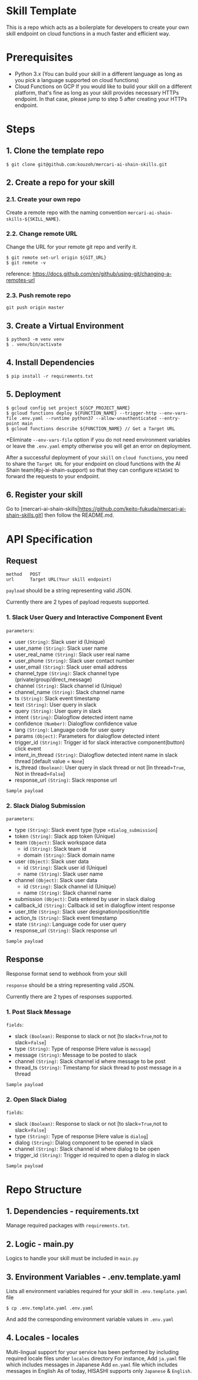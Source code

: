 # Skill Template
This is a repo which acts as a boilerplate for developers to create your own skill endpoint on cloud functions in a much faster and efficient way.

# Prerequisites
- Python 3.x (You can build your skill in a different language as long as you pick a language supported on cloud functions)
- Cloud Functions on GCP
If you would like to build your skill on a different platform, that's fine as long as your skill provides necessary HTTPs endpoint.
In that case, please jump to step 5 after creating your HTTPs endpoint.

# Steps
## 1. Clone the template repo
```
$ git clone git@github.com:kouzoh/mercari-ai-shain-skills.git
```

## 2. Create a repo for your skill 
### 2.1. Create your own repo
Create a remote repo with the naming convention `mercari-ai-shain-skills-${SKILL_NAME}`.

### 2.2. Change remote URL
Change the URL for your remote git repo and verify it.
```
$ git remote set-url origin ${GIT_URL}
$ git remote -v
```
reference: https://docs.github.com/en/github/using-git/changing-a-remotes-url

### 2.3. Push remote repo
```
git push origin master
```

## 3. Create a Virtual Environment
```
$ python3 -m venv venv
$ . venv/bin/activate
```

## 4. Install Dependencies
```
$ pip install -r requirements.txt
```

## 5. Deployment
```
$ gcloud config set project ${GCP_PROJECT_NAME}
$ gcloud functions deploy ${FUNCTION_NAME} --trigger-http --env-vars-file .env.yaml --runtime python37 --allow-unauthenticated --entry-point main
$ gcloud functions describe ${FUNCTION_NAME} // Get a Target URL
```
*Eliminate `--env-vars-file` option if you do not need environment variables or leave the `.env.yaml` empty otherwise you will get an error on deployment.

After a successful deployment of your `skill` on `cloud functions`, you need to share the `Target URL` for your endpoint on cloud functions with the AI Shain team(#pj-ai-shain-support) so that they can configure `HISASHI` to forward the requests to your endpoint.

## 6. Register your skill
Go to [mercari-ai-shain-skills|https://github.com/keito-fukuda/mercari-ai-shain-skills.git] then follow the README.md.

# API Specification
## Request
```
method   POST
url      Target URL(Your skill endpoint) 
```

`payload` should be a string representing valid JSON.

Currently there are 2 types of payload requests supported.

### 1. Slack User Query and Interactive Component Event

`parameters`:
- user `(String)`: Slack user id (Unique)
- user_name `(String)`: Slack user name
- user_real_name `(String)`: Slack user real name
- user_phone `(String)`: Slack user contact number
- user_email `(String)`: Slack user email address
- channel_type `(String)`: Slack channel type (private/group/direct_message)
- channel `(String)`: Slack channel id (Unique)
- channel_name `(String)`: Slack channel name
- ts `(String)`: Slack event timestamp
- text `(String)`: User query in slack
- query `(String)`: User query in slack
- intent `(String)`: Dialogflow detected intent name
- confidence `(Number)`: Dialogflow confidence value
- lang `(String)`: Language code for user query
- params `(Object)`: Parameters for dialogflow detected intent
- trigger_id `(String)`: Trigger id for slack interactive component(button) click event
- intent_in_thread `(String)`: Dialogflow detected intent name in slack thread [default  value = `None`]
- is_thread `(Boolean)`: User query in slack thread or not [In thread=`True`, Not in thread=`False`]
- response_url `(String)`: Slack response url

```
Sample payload
```

### 2. Slack Dialog Submission

`parameters`:
- type `(String)`: Slack event type [type =`dialog_submission`]
- token `(String)`: Slack app token (Unique)
- team `(Object)`: Slack workspace data
    - id `(String)`: Slack team id
    - domain `(String)`: Slack domain name
- user `(Object)`: Slack user data
    - id `(String)`: Slack user id (Unique)
    - name `(String)`: Slack user name
- channel `(Object)`: Slack user data
    - id `(String)`: Slack channel id (Unique)
    - name `(String)`: Slack channel name
- submission `(Object)`: Data entered by user in slack dialog
- callback_id `(String)`: Callback id set in dialogflow intent response
- user_title `(String)`: Slack user designation/position/title
- action_ts `(String)`: Slack event timestamp
- state `(String)`: Language code for user query
- response_url `(String)`: Slack response url

```
Sample payload
```

## Response
Response format send to webhook from your skill

`response` should be a string representing valid JSON.

Currently there are 2 types of responses supported.

### 1. Post Slack Message

`fields`:
- slack `(Boolean)`: Response to slack or not [to slack=`True`,not to slack=`False`]
- type `(String)`: Type of response [Here value is `message`]
- message `(String)`: Message to be posted to slack 
- channel `(String)`: Slack channel id where message to be post
- thread_ts `(String)`: Timestamp for slack thread to post message in a thread

```
Sample payload
```

### 2. Open Slack Dialog

`fields`:
- slack `(Boolean)`: Response to slack or not [to slack=`True`,not to slack=`False`]
- type `(String)`: Type of response [Here value is `dialog`]
- dialog `(String)`: Dialog component to be opened in slack 
- channel `(String)`: Slack channel id where dialog to be open
- trigger_id `(String)`: Trigger id required to open a dialog in slack

```
Sample payload
```

# Repo Structure
## 1. Dependencies - requirements.txt
Manage required packages with `requirements.txt`. 

## 2. Logic - main.py
Logics to handle your skill must be included in `main.py`

## 3. Environment Variables - .env.template.yaml
Lists all environment variables required for your skill in `.env.template.yaml` file
```
$ cp .env.template.yaml .env.yaml
```
And add the corresponding environment variable values in `.env.yaml`

## 4. Locales - locales
Multi-lingual support for your service has been performed by including required locale files under `locales` directory
For instance,
Add `ja.yaml` file which includes messages in Japanese
Add `en.yaml` file which includes messages in English
As of today, HISASHI supports only `Japanese` & `English`.